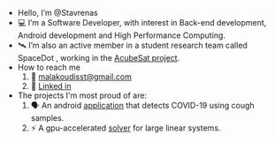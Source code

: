 - Hello, I’m @Stavrenas
- 💻 I’m a Software Developer, with interest in Back-end development, Android development and High Performance Computing.
- 🛰 I’m also an active member in a student research team called SpaceDot , working in the [AcubeSat project](https://gitlab.com/acubesat). 
- How to reach me
  1. 📩 malakoudisst@gmail.com
  2. 👤 [Linked in](https://www.linkedin.com/in/stavros-malakoudis-b20268159/)
- The projects I'm most proud of are:
  1. 🗣 An android [application](https://github.com/Stavrenas/AcousticDoc) that detects COVID-19 using cough samples. 
  2. ⚡ A gpu-accelerated [solver](https://github.com/Stavrenas/LinearSolver) for large linear systems.
